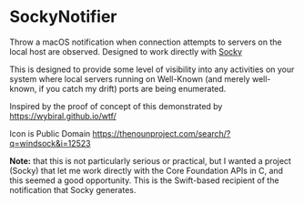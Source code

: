 SockyNotifier
=============

Throw a macOS notification when connection attempts to servers on the local host are observed. Designed to work
directly with [Socky](https://github.com/PeterUpfold/Socky)

This is designed to provide some level of visibility into any activities on your system where local servers
running on Well-Known (and merely well-known, if you catch my drift) ports are being enumerated.

Inspired by the proof of concept of this demonstrated by https://wybiral.github.io/wtf/

Icon is Public Domain https://thenounproject.com/search/?q=windsock&i=12523

**Note:** that this is not particularly serious or practical, but I wanted a project (Socky)
that let me work directly with the Core Foundation APIs in C, and this seemed a good opportunity. This is the Swift-based
recipient of the notification that Socky generates.
